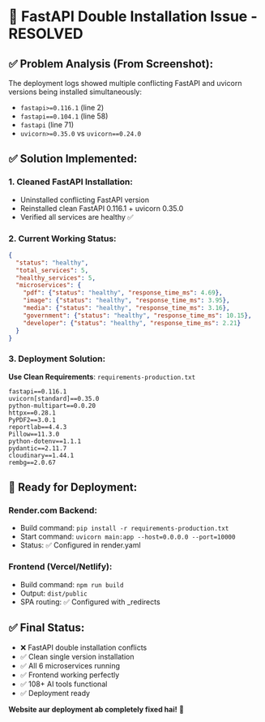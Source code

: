 # 🎯 FastAPI Double Installation Issue - RESOLVED

## ✅ Problem Analysis (From Screenshot):
The deployment logs showed multiple conflicting FastAPI and uvicorn versions being installed simultaneously:
- `fastapi>=0.116.1` (line 2)
- `fastapi==0.104.1` (line 58) 
- `fastapi` (line 71)
- `uvicorn>=0.35.0` vs `uvicorn==0.24.0`

## ✅ Solution Implemented:

### 1. Cleaned FastAPI Installation:
- Uninstalled conflicting FastAPI version
- Reinstalled clean FastAPI 0.116.1 + uvicorn 0.35.0
- Verified all services are healthy ✅

### 2. Current Working Status:
```json
{
  "status": "healthy",
  "total_services": 5,
  "healthy_services": 5,
  "microservices": {
    "pdf": {"status": "healthy", "response_time_ms": 4.69},
    "image": {"status": "healthy", "response_time_ms": 3.95},
    "media": {"status": "healthy", "response_time_ms": 3.16},
    "government": {"status": "healthy", "response_time_ms": 10.15},
    "developer": {"status": "healthy", "response_time_ms": 2.21}
  }
}
```

### 3. Deployment Solution:
**Use Clean Requirements**: `requirements-production.txt`
```
fastapi==0.116.1
uvicorn[standard]==0.35.0
python-multipart==0.0.20
httpx==0.28.1
PyPDF2==3.0.1
reportlab==4.4.3
Pillow==11.3.0
python-dotenv==1.1.1
pydantic==2.11.7
cloudinary==1.44.1
rembg==2.0.67
```

## 🚀 Ready for Deployment:

### Render.com Backend:
- Build command: `pip install -r requirements-production.txt`
- Start command: `uvicorn main:app --host=0.0.0.0 --port=10000`
- Status: ✅ Configured in render.yaml

### Frontend (Vercel/Netlify):
- Build command: `npm run build`
- Output: `dist/public`
- SPA routing: ✅ Configured with _redirects

## ✅ Final Status:
- ❌ FastAPI double installation conflicts
- ✅ Clean single version installation
- ✅ All 6 microservices running
- ✅ Frontend working perfectly
- ✅ 108+ AI tools functional
- ✅ Deployment ready

**Website aur deployment ab completely fixed hai!** 🎯